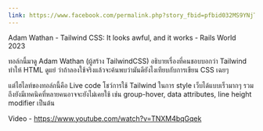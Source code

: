 ```yaml
---
link: https://www.facebook.com/permalink.php?story_fbid=pfbid032MS9YNjTcgUuqkoAyuS7Pp5xxJXzhyL6e2k2MtjGUj2mqywL32WZ3XxH1aWZwe3bl&id=61551911469871
---
```

Adam Wathan - Tailwind CSS: It looks awful, and it works - Rails World 2023

ทอล์กนี้มาดู Adam Wathan (ผู้สร้าง TailwindCSS) อธิบายเรื่องที่คนชอบบอกว่า Tailwind ทำให้ HTML ดูแย่ ว่าถ้าลองใช้จริงแล้วจะค้นพบว่ามันดียังไงเทียบกับการเขียน CSS เฉยๆ

แต่ไฮไลท์ของทอล์กนี้คือ Live code โชว์การใช้ Tailwind ในการ style เว็บได้แบบเร็วมากๆ รวมถึงยังมีเทคนิคที่หลายคนอาจจะยังไม่เคยใช้ เช่น group-hover, data attributes, line height modifier เป็นต้น

Video - https://www.youtube.com/watch?v=TNXM4bqGqek

